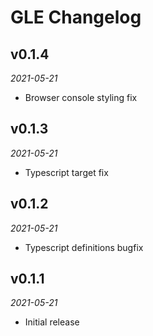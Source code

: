 # GLE Changelog

## v0.1.4
_2021-05-21_

 * Browser console styling fix

## v0.1.3
_2021-05-21_

 * Typescript target fix

## v0.1.2
_2021-05-21_

 * Typescript definitions bugfix

## v0.1.1
_2021-05-21_

 * Initial release
